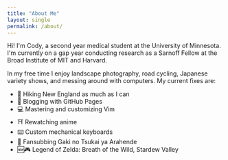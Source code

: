 ```yaml
---
title: "About Me"
layout: single
permalink: /about/
---
```


Hi! I'm Cody, a second year medical student at the University of Minnesota. I'm currently on a gap year conducting research as a Sarnoff Fellow at the Broad Institute of MIT and Harvard. 

In my free time I enjoy landscape photography, road cycling, Japanese variety shows, and messing around with computers. My current fixes are:

* 🥾 Hiking New England as much as I can
* 📝 Blogging with GitHub Pages
* 💻 Mastering and customizing Vim
* ⛩️ Rewatching anime
* ⌨️ Custom mechanical keyboards
* 💬 Fansubbing Gaki no Tsukai ya Arahende
* 🆕🎮 Legend of Zelda: Breath of the Wild, Stardew Valley
